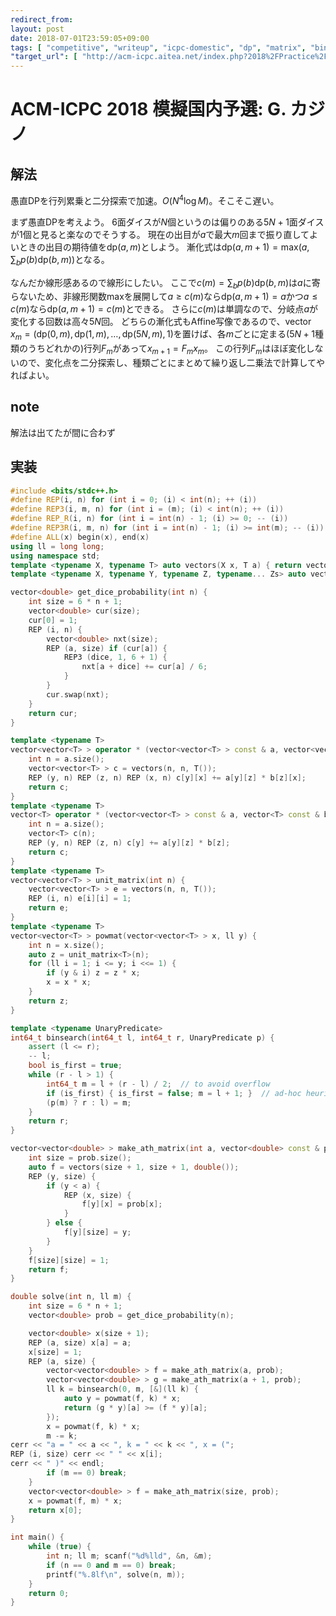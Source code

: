 ```yaml
---
redirect_from:
layout: post
date: 2018-07-01T23:59:05+09:00
tags: [ "competitive", "writeup", "icpc-domestic", "dp", "matrix", "binary-search", "dp", "exponentiation-by-squaring", "affine-map" ]
"target_url": [ "http://acm-icpc.aitea.net/index.php?2018%2FPractice%2F%E6%A8%A1%E6%93%AC%E5%9B%BD%E5%86%85%E4%BA%88%E9%81%B8%2F%E5%95%8F%E9%A1%8C%E6%96%87%E3%81%A8%E3%83%87%E3%83%BC%E3%82%BF%E3%82%BB%E3%83%83%E3%83%88" ]
---
```


# ACM-ICPC 2018 模擬国内予選: G. カジノ

## 解法

愚直DPを行列累乗と二分探索で加速。$O(N^4 \log M)$。そこそこ遅い。

まず愚直DPを考えよう。
$6$面ダイスが$N$個というのは偏りのある$5N + 1$面ダイスが$1$個と見ると楽なのでそうする。
現在の出目が$a$で最大$m$回まで振り直してよいときの出目の期待値を$\mathrm{dp}(a, m)$としよう。
漸化式は$\mathrm{dp}(a, m + 1) = \mathrm{max}(a, \sum_b p(b) \mathrm{dp}(b, m))$となる。

なんだか線形感あるので線形にしたい。
ここで$c(m) = \sum_b p(b) \mathrm{dp}(b, m)$は$a$に寄らないため、非線形関数$\mathrm{max}$を展開して$a \ge c(m)$なら$\mathrm{dp}(a, m + 1) = a$かつ$a \le c(m)$なら$\mathrm{dp}(a, m + 1) = c(m)$とできる。
さらに$c(m)$は単調なので、分岐点$a$が変化する回数は高々$5N$回。
どちらの漸化式もAffine写像であるので、vector $x_m = ( \mathrm{dp}(0, m), \mathrm{dp}(1, m), \dots, \mathrm{dp}(5N, m), 1 )$を置けば、各$m$ごとに定まる($5N + 1$種類のうちどれかの)行列$F_m$があって<span>$x_{m + 1} = F_m x_m$</span>。
この行列$F_m$はほぼ変化しないので、変化点を二分探索し、種類ごとにまとめて繰り返し二乗法で計算してやればよい。

## note

解法は出てたが間に合わず

## 実装

``` c++
#include <bits/stdc++.h>
#define REP(i, n) for (int i = 0; (i) < int(n); ++ (i))
#define REP3(i, m, n) for (int i = (m); (i) < int(n); ++ (i))
#define REP_R(i, n) for (int i = int(n) - 1; (i) >= 0; -- (i))
#define REP3R(i, m, n) for (int i = int(n) - 1; (i) >= int(m); -- (i))
#define ALL(x) begin(x), end(x)
using ll = long long;
using namespace std;
template <typename X, typename T> auto vectors(X x, T a) { return vector<T>(x, a); }
template <typename X, typename Y, typename Z, typename... Zs> auto vectors(X x, Y y, Z z, Zs... zs) { auto cont = vectors(y, z, zs...); return vector<decltype(cont)>(x, cont); }

vector<double> get_dice_probability(int n) {
    int size = 6 * n + 1;
    vector<double> cur(size);
    cur[0] = 1;
    REP (i, n) {
        vector<double> nxt(size);
        REP (a, size) if (cur[a]) {
            REP3 (dice, 1, 6 + 1) {
                nxt[a + dice] += cur[a] / 6;
            }
        }
        cur.swap(nxt);
    }
    return cur;
}

template <typename T>
vector<vector<T> > operator * (vector<vector<T> > const & a, vector<vector<T> > const & b) {
    int n = a.size();
    vector<vector<T> > c = vectors(n, n, T());
    REP (y, n) REP (z, n) REP (x, n) c[y][x] += a[y][z] * b[z][x];
    return c;
}
template <typename T>
vector<T> operator * (vector<vector<T> > const & a, vector<T> const & b) {
    int n = a.size();
    vector<T> c(n);
    REP (y, n) REP (z, n) c[y] += a[y][z] * b[z];
    return c;
}
template <typename T>
vector<vector<T> > unit_matrix(int n) {
    vector<vector<T> > e = vectors(n, n, T());
    REP (i, n) e[i][i] = 1;
    return e;
}
template <typename T>
vector<vector<T> > powmat(vector<vector<T> > x, ll y) {
    int n = x.size();
    auto z = unit_matrix<T>(n);
    for (ll i = 1; i <= y; i <<= 1) {
        if (y & i) z = z * x;
        x = x * x;
    }
    return z;
}

template <typename UnaryPredicate>
int64_t binsearch(int64_t l, int64_t r, UnaryPredicate p) {
    assert (l <= r);
    -- l;
    bool is_first = true;
    while (r - l > 1) {
        int64_t m = l + (r - l) / 2;  // to avoid overflow
        if (is_first) { is_first = false; m = l + 1; }  // ad-hoc heuristics
        (p(m) ? r : l) = m;
    }
    return r;
}

vector<vector<double> > make_ath_matrix(int a, vector<double> const & prob) {
    int size = prob.size();
    auto f = vectors(size + 1, size + 1, double());
    REP (y, size) {
        if (y < a) {
            REP (x, size) {
                f[y][x] = prob[x];
            }
        } else {
            f[y][size] = y;
        }
    }
    f[size][size] = 1;
    return f;
}

double solve(int n, ll m) {
    int size = 6 * n + 1;
    vector<double> prob = get_dice_probability(n);

    vector<double> x(size + 1);
    REP (a, size) x[a] = a;
    x[size] = 1;
    REP (a, size) {
        vector<vector<double> > f = make_ath_matrix(a, prob);
        vector<vector<double> > g = make_ath_matrix(a + 1, prob);
        ll k = binsearch(0, m, [&](ll k) {
            auto y = powmat(f, k) * x;
            return (g * y)[a] >= (f * y)[a];
        });
        x = powmat(f, k) * x;
        m -= k;
cerr << "a = " << a << ", k = " << k << ", x = (";
REP (i, size) cerr << " " << x[i];
cerr << " )" << endl;
        if (m == 0) break;
    }
    vector<vector<double> > f = make_ath_matrix(size, prob);
    x = powmat(f, m) * x;
    return x[0];
}

int main() {
    while (true) {
        int n; ll m; scanf("%d%lld", &n, &m);
        if (n == 0 and m == 0) break;
        printf("%.8lf\n", solve(n, m));
    }
    return 0;
}
```
